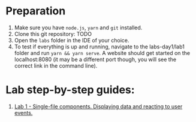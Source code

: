 # Preparation

1. Make sure you have `node.js`, `yarn` and `git` installed.
1. Clone this git repository: TODO 
1. Open the `labs` folder in the IDE of your choice.
1. To test if everything is up and running, navigate to the labs-day1/lab1 folder and run `yarn && yarn serve`. A website should get started on the localhost:8080 (it may be a different port though, you will see the correct link in the command line).

# Lab step-by-step guides:

1. [Lab 1 - Single-file components. Displaying data and reacting to user events.](/lab1/GUIDE.md)



